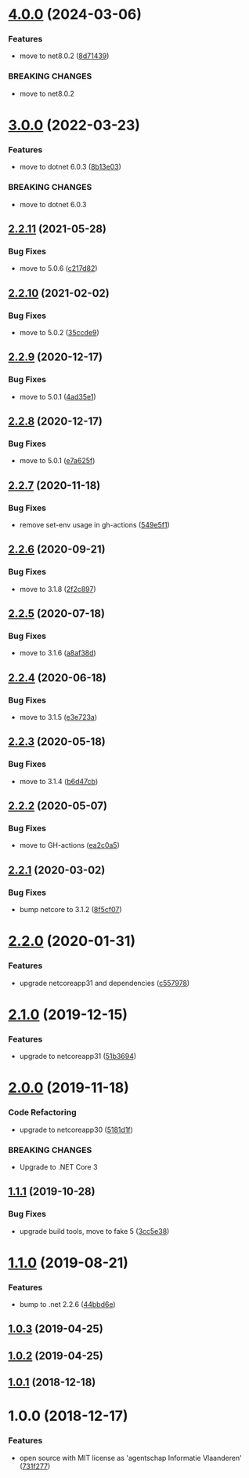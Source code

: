 # [4.0.0](https://github.com/informatievlaanderen/default-response-compression-quality-middleware/compare/v3.0.0...v4.0.0) (2024-03-06)


### Features

* move to net8.0.2 ([8d71439](https://github.com/informatievlaanderen/default-response-compression-quality-middleware/commit/8d714399ddca9609e9c6e11e8e54dfb0cb33a6d2))


### BREAKING CHANGES

* move to net8.0.2

# [3.0.0](https://github.com/informatievlaanderen/default-response-compression-quality-middleware/compare/v2.2.11...v3.0.0) (2022-03-23)


### Features

* move to dotnet 6.0.3 ([8b13e03](https://github.com/informatievlaanderen/default-response-compression-quality-middleware/commit/8b13e03fccdac8d42e286eb806fcf7c0e738d511))


### BREAKING CHANGES

* move to dotnet 6.0.3

## [2.2.11](https://github.com/informatievlaanderen/default-response-compression-quality-middleware/compare/v2.2.10...v2.2.11) (2021-05-28)


### Bug Fixes

* move to 5.0.6 ([c217d82](https://github.com/informatievlaanderen/default-response-compression-quality-middleware/commit/c217d82e6fdf1217e8608ec0e81d2715ec3b5e9e))

## [2.2.10](https://github.com/informatievlaanderen/default-response-compression-quality-middleware/compare/v2.2.9...v2.2.10) (2021-02-02)


### Bug Fixes

* move to 5.0.2 ([35ccde9](https://github.com/informatievlaanderen/default-response-compression-quality-middleware/commit/35ccde9634680498de9ab8777994d466d05cf56c))

## [2.2.9](https://github.com/informatievlaanderen/default-response-compression-quality-middleware/compare/v2.2.8...v2.2.9) (2020-12-17)


### Bug Fixes

* move to 5.0.1 ([4ad35e1](https://github.com/informatievlaanderen/default-response-compression-quality-middleware/commit/4ad35e1a09157fbed6ff4a5bf02453488d60a448))

## [2.2.8](https://github.com/informatievlaanderen/default-response-compression-quality-middleware/compare/v2.2.7...v2.2.8) (2020-12-17)


### Bug Fixes

* move to 5.0.1 ([e7a625f](https://github.com/informatievlaanderen/default-response-compression-quality-middleware/commit/e7a625f9d6d68e5cefdefe22c13230732606874a))

## [2.2.7](https://github.com/informatievlaanderen/default-response-compression-quality-middleware/compare/v2.2.6...v2.2.7) (2020-11-18)


### Bug Fixes

* remove set-env usage in gh-actions ([549e5f1](https://github.com/informatievlaanderen/default-response-compression-quality-middleware/commit/549e5f1f161cce7a30aaea1146c403222665580d))

## [2.2.6](https://github.com/informatievlaanderen/default-response-compression-quality-middleware/compare/v2.2.5...v2.2.6) (2020-09-21)


### Bug Fixes

* move to 3.1.8 ([2f2c897](https://github.com/informatievlaanderen/default-response-compression-quality-middleware/commit/2f2c897368406fa5e14e7d40e274184274955ca9))

## [2.2.5](https://github.com/informatievlaanderen/default-response-compression-quality-middleware/compare/v2.2.4...v2.2.5) (2020-07-18)


### Bug Fixes

* move to 3.1.6 ([a8af38d](https://github.com/informatievlaanderen/default-response-compression-quality-middleware/commit/a8af38dc68b67e30d48e08ed4222a40762b94035))

## [2.2.4](https://github.com/informatievlaanderen/default-response-compression-quality-middleware/compare/v2.2.3...v2.2.4) (2020-06-18)


### Bug Fixes

* move to 3.1.5 ([e3e723a](https://github.com/informatievlaanderen/default-response-compression-quality-middleware/commit/e3e723aed98110a47a13ea800cb5f48c83053346))

## [2.2.3](https://github.com/informatievlaanderen/default-response-compression-quality-middleware/compare/v2.2.2...v2.2.3) (2020-05-18)


### Bug Fixes

* move to 3.1.4 ([b6d47cb](https://github.com/informatievlaanderen/default-response-compression-quality-middleware/commit/b6d47cb2a029ee8f13d0909e086af50f73bd60ed))

## [2.2.2](https://github.com/informatievlaanderen/default-response-compression-quality-middleware/compare/v2.2.1...v2.2.2) (2020-05-07)


### Bug Fixes

* move to GH-actions ([ea2c0a5](https://github.com/informatievlaanderen/default-response-compression-quality-middleware/commit/ea2c0a5d155d4bb1472245b12cfed2232a37ac56))

## [2.2.1](https://github.com/informatievlaanderen/default-response-compression-quality-middleware/compare/v2.2.0...v2.2.1) (2020-03-02)


### Bug Fixes

* bump netcore to 3.1.2 ([8f5cf07](https://github.com/informatievlaanderen/default-response-compression-quality-middleware/commit/8f5cf07fd0e7d1473d22288baa4705f3347614b8))

# [2.2.0](https://github.com/informatievlaanderen/default-response-compression-quality-middleware/compare/v2.1.0...v2.2.0) (2020-01-31)


### Features

* upgrade netcoreapp31 and dependencies ([c557978](https://github.com/informatievlaanderen/default-response-compression-quality-middleware/commit/c5579785bd34193e54293c9b44f35292396cf5bf))

# [2.1.0](https://github.com/informatievlaanderen/default-response-compression-quality-middleware/compare/v2.0.0...v2.1.0) (2019-12-15)


### Features

* upgrade to netcoreapp31 ([51b3694](https://github.com/informatievlaanderen/default-response-compression-quality-middleware/commit/51b3694f4cad041f4bea0a798cc6d20654ade103))

# [2.0.0](https://github.com/informatievlaanderen/default-response-compression-quality-middleware/compare/v1.1.1...v2.0.0) (2019-11-18)


### Code Refactoring

* upgrade to netcoreapp30 ([5181d1f](https://github.com/informatievlaanderen/default-response-compression-quality-middleware/commit/5181d1f))


### BREAKING CHANGES

* Upgrade to .NET Core 3

## [1.1.1](https://github.com/informatievlaanderen/default-response-compression-quality-middleware/compare/v1.1.0...v1.1.1) (2019-10-28)


### Bug Fixes

* upgrade build tools, move to fake 5 ([3cc5e38](https://github.com/informatievlaanderen/default-response-compression-quality-middleware/commit/3cc5e38))

# [1.1.0](https://github.com/informatievlaanderen/default-response-compression-quality-middleware/compare/v1.0.3...v1.1.0) (2019-08-21)


### Features

* bump to .net 2.2.6 ([44bbd6e](https://github.com/informatievlaanderen/default-response-compression-quality-middleware/commit/44bbd6e))

## [1.0.3](https://github.com/informatievlaanderen/default-response-compression-quality-middleware/compare/v1.0.2...v1.0.3) (2019-04-25)

## [1.0.2](https://github.com/informatievlaanderen/default-response-compression-quality-middleware/compare/v1.0.1...v1.0.2) (2019-04-25)

## [1.0.1](https://github.com/informatievlaanderen/default-response-compression-quality-middleware/compare/v1.0.0...v1.0.1) (2018-12-18)

# 1.0.0 (2018-12-17)


### Features

* open source with MIT license as 'agentschap Informatie Vlaanderen' ([731f277](https://github.com/informatievlaanderen/default-response-compression-quality-middleware/commit/731f277))
